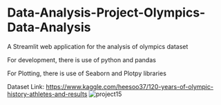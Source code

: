 # Data-Analysis-Project-Olympics-Data-Analysis

A Streamlit web application for the analysis of olympics dataset

For development, there is use of python and pandas

For Plotting, there is use of Seaborn and Plotpy libraries

Dataset Link: https://www.kaggle.com/heesoo37/120-years-of-olympic-history-athletes-and-results
![project15](https://user-images.githubusercontent.com/110738846/232571145-47de4c08-39bc-4636-8ffc-9addc66d6771.png)
